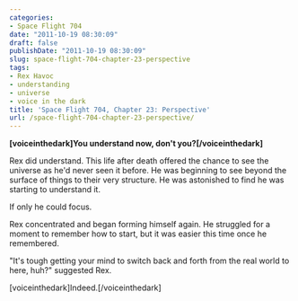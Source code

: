 ```yaml
---
categories:
- Space Flight 704
date: "2011-10-19 08:30:09"
draft: false
publishDate: "2011-10-19 08:30:09"
slug: space-flight-704-chapter-23-perspective
tags:
- Rex Havoc
- understanding
- universe
- voice in the dark
title: 'Space Flight 704, Chapter 23: Perspective'
url: /space-flight-704-chapter-23-perspective/
---
```

**\[voiceinthedark\]You understand now, don't you?\[/voiceinthedark\]**

Rex did understand. This life after death offered the chance to see the
universe as he'd never seen it before. He was beginning to see beyond
the surface of things to their very structure. He was astonished to find
he was starting to understand it.

If only he could focus.

Rex concentrated and began forming himself again. He struggled for a
moment to remember how to start, but it was easier this time once he
remembered.

"It's tough getting your mind to switch back and forth from the real
world to here, huh?" suggested Rex.

\[voiceinthedark\]Indeed.\[/voiceinthedark\]